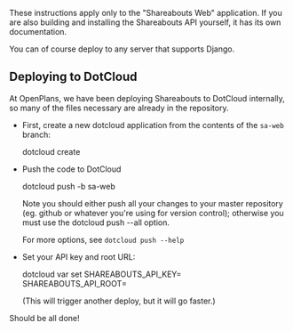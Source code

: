 These instructions apply only to the "Shareabouts Web" application.
If you are also building and installing the Shareabouts API yourself,
it has its own documentation.

You can of course deploy to any server that supports Django.

Deploying to DotCloud
---------------------


At OpenPlans, we have been deploying Shareabouts to DotCloud internally, so many
of the files necessary are already in the repository.

* First, create a new dotcloud application from the contents of the `sa-web` branch:

    dotcloud create <instance name>

* Push the code to DotCloud

    dotcloud push <instance name> -b sa-web

  Note you should either push all your changes to your master
  repository (eg. github or whatever you're using for version
  control);  otherwise you must use the dotcloud push --all option.

  For more options, see `dotcloud push --help`

* Set your API key and root URL:

    dotcloud var set <instance name> SHAREABOUTS_API_KEY=<api key> \
                                   SHAREABOUTS_API_ROOT=<api root url>


  (This will trigger another deploy, but it will go faster.)

Should be all done!
